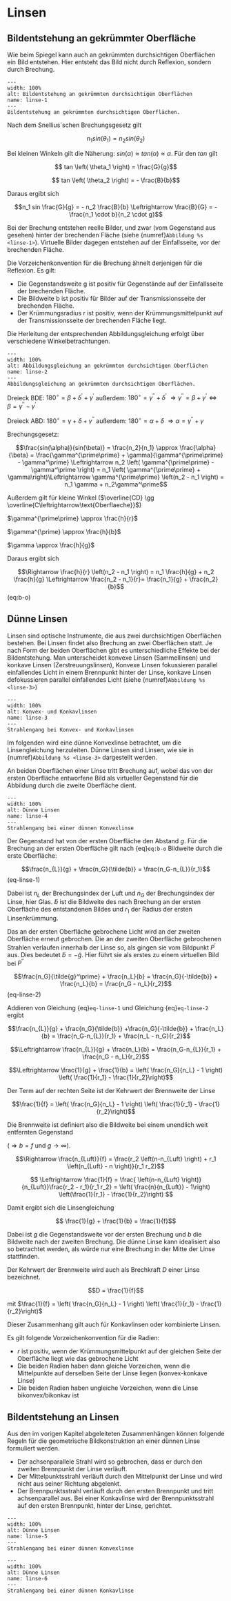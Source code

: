 # Linsen

## Bildentstehung an gekrümmter Oberfläche

Wie beim Spiegel kann auch an gekrümmten durchsichtigen Oberflächen ein Bild entstehen. Hier entsteht das Bild nicht durch Reflexion, sondern durch Brechung. 

```{figure} Bilder_geooptik/geometrische_Optik_7.svg
---
width: 100%
alt: Bildentstehung an gekrümmten durchsichtigen Oberflächen
name: linse-1
---
Bildentstehung an gekrümmten durchsichtigen Oberflächen.
 ```

Nach dem Snellius`schen Brechungsgesetz gilt

$$n_1 sin \left( \theta_1 \right) = n_2 sin \left( \theta_2 \right)$$

Bei kleinen Winkeln gilt die Näherung: $sin \left( \alpha \right) \approx tan \left( \alpha \right) \approx \alpha$.
Für den $tan$ gilt

$$ tan \left( \theta_1 \right) = \frac{G}{g}$$

$$ tan \left( \theta_2 \right) = - \frac{B}{b}$$

Daraus ergibt sich 

$$n_1 sin \frac{G}{g} = - n_2 \frac{B}{b} \Leftrightarrow \frac{B}{G} = - \frac{n_1 \cdot b}{n_2 \cdot g}$$

Bei der Brechung entstehen reelle Bilder, und zwar (vom Gegenstand aus gesehen) hinter der brechenden Fläche (siehe {numref}`Abbildung %s <linse-1>`). 
Virtuelle Bilder dagegen entstehen auf der Einfallsseite, vor der brechenden Fläche. 

Die Vorzeichenkonvention für die Brechung ähnelt derjenigen für die Reflexion. Es gilt:

* Die Gegenstandsweite g ist positiv für Gegenstände auf der Einfallsseite der brechenden Fläche. 
* Die Bildweite b ist positiv für Bilder auf der Transmissionsseite der brechenden Fläche. 
* Der Krümmungsradius r ist positiv, wenn der Krümmungsmittelpunkt auf der Transmissionsseite der brechenden Fläche liegt. 

Die Herleitung der entsprechenden Abbildungsgleichung erfolgt über verschiedene Winkelbetrachtungen.

```{figure} Bilder_geooptik/Brechung_sphaerische_Oberflaeche.svg
---
width: 100%
alt: Abbildungsgleichung an gekrümmten durchsichtigen Oberflächen
name: linse-2
---
Abbildungsgleichung an gekrümmten durchsichtigen Oberflächen.
 ```

Dreieck BDE: $180^\circ = \beta + \delta^\prime + \gamma^\prime$ außerdem: $180^\circ = \gamma^{\prime\prime} + \delta^\prime$ $\Rightarrow \gamma^{\prime\prime} = \beta + \gamma^\prime \Leftrightarrow \beta = \gamma^{\prime\prime} - \gamma^\prime$

Dreieck ABD: $180^\circ = \gamma + \delta + \gamma^{\prime\prime}$ außerdem: $180^\circ = \alpha + \delta$ $\Rightarrow \alpha = \gamma^{\prime\prime} + \gamma$

Brechungsgesetz: 

$$\frac{sin(\alpha)}{sin(\beta)} = \frac{n_2}{n_1} \approx \frac{\alpha}{\beta} = \frac{\gamma^{\prime\prime} + \gamma}{\gamma^{\prime\prime} - \gamma^\prime}
\Leftrightarrow n_2 \left( \gamma^{\prime\prime} - \gamma^\prime \right) = n_1 \left( \gamma^{\prime\prime} + \gamma\right)\Leftrightarrow \gamma^{\prime\prime} \left(n_2 - n_1 \right) = n_1 \gamma + n_2\gamma^\prime$$

Außerdem gilt für kleine Winkel ($\overline{CD} \gg \overline{C\leftrightarrow\text{Oberflaeche}}$)

$\gamma^{\prime\prime} \approx \frac{h}{r}$ 

$\gamma^{\prime} \approx \frac{h}{b}$

$\gamma \approx \frac{h}{g}$

Daraus ergibt sich

$$\Rightarrow \frac{h}{r} \left(n_2 - n_1 \right) = n_1 \frac{h}{g} + n_2 \frac{h}{g} \Leftrightarrow \frac{n_2 - n_1}{r}= \frac{n_1}{g} + \frac{n_2}{b}$$(eq:b-o)


## Dünne Linsen

Linsen sind optische Instrumente, die aus zwei durchsichtigen Oberflächen bestehen. Bei Linsen findet also Brechung an zwei Oberflächen statt. Je nach Form der beiden Oberflächen gibt es unterschiedliche Effekte bei der Bildentstehung.
Man unterscheidet konvexe Linsen (Sammellinsen) und konkave Linsen (Zerstreuungslinsen), Konvexe Linsen fokussieren parallel einfallendes Licht in einem Brennpunkt hinter der Linse, konkave Linsen defokussieren parallel einfallendes Licht (siehe {numref}`Abbildung %s <linse-3>`)

```{figure} Bilder_geooptik/linsenarten.svg
---
width: 100%
alt: Konvex- und Konkavlinsen
name: linse-3
---
Strahlengang bei Konvex- und Konkavlinsen
 ```

Im folgenden wird eine dünne Konvexlinse betrachtet, um die Linsengleichung herzuleiten. Dünne Linsen sind Linsen, wie sie in {numref}`Abbildung %s <linse-3>` dargestellt werden.

An beiden Oberflächen einer Linse tritt Brechung auf, wobei das von der ersten Oberfläche entworfene Bild  als virtueller Gegenstand für die Abbildung durch die zweite Oberfläche dient.

```{figure} Bilder_geooptik/duennelinsen.svg
---
width: 100%
alt: Dünne Linsen
name: linse-4
---
Strahlengang bei einer dünnen Konvexlinse
 ```

Der Gegenstand hat von der ersten Oberfläche den Abstand $g$. Für die Brechung an der ersten Oberfläche gilt nach {eq}`eq:b-o`
Bildweite durch die erste Oberfläche:

$$\frac{n_{L}}{g} + \frac{n_G}{\tilde{b}} = \frac{n_G-n_{L}}{r_1}$$(eq-linse-1)

Dabei ist $n_L$ der Brechungsindex der Luft und $n_G$ der Brechungsindex der Linse, hier Glas. $\tilde{b}$ ist die Bildweite des nach Brechung an der ersten Oberfläche des entstandenen Bildes und $r_1$ der Radius der ersten Linsenkrümmung.

Das an der ersten Oberfläche gebrochene Licht wird an der zweiten Oberfläche erneut gebrochen. Die an der zweiten Oberfläche gebrochenen Strahlen verlaufen innerhalb der Linse so, als gingen sie vom Bildpunkt $P^\prime$ aus. Dies bedeutet $\tilde{b} = - \tilde{g}$. Hier führt sie als erstes zu einem virtuellen Bild bei $P^{\prime\prime}$

$$\frac{n_G}{\tilde{g}^\prime} + \frac{n_L}{b} = \frac{n_G}{-\tilde{b}} + \frac{n_L}{b} = \frac{n_G - n_L}{r_2}$$(eq-linse-2)

Addieren von Gleichung {eq}`eq-linse-1` und Gleichung {eq}`eq-linse-2` ergibt

$$\frac{n_{L}}{g} + \frac{n_G}{\tilde{b}} +\frac{n_G}{-\tilde{b}} + \frac{n_L}{b} = \frac{n_G-n_{L}}{r_1} + \frac{n_L - n_G}{r_2}$$

$$\Leftrightarrow \frac{n_{L}}{g} + \frac{n_L}{b} = \frac{n_G-n_{L}}{r_1} + \frac{n_G - n_L}{r_2}$$
 
$$\Leftrightarrow \frac{1}{g} + \frac{1}{b} = \left( \frac{n_G}{n_L} - 1 \right) \left( \frac{1}{r_1} - \frac{1}{r_2}\right)$$

Der Term auf der rechten Seite ist der Kehrwert der Brennweite der Linse

$$\frac{1}{f} = \left( \frac{n_G}{n_L} - 1 \right) \left( \frac{1}{r_1} - \frac{1}{r_2}\right)$$

Die Brennweite ist definiert also die Bildweite bei einem unendlich weit entfernten Gegenstand 

($\Rightarrow b = f \text{ und } g\rightarrow \infty$). 

$$\Rightarrow
\frac{n_{Luft}}{f}
= \frac{r_2 \left(n-n_{Luft} \right) + r_1 \left(n_{Luft} - n \right)}{r_1 r_2}$$

$$
\Leftrightarrow 
\frac{1}{f} 
= \frac{ \left(n-n_{Luft} \right)}{n_{Luft}}\frac{r_2 - r_1}{r_1 r_2}
= \left( \frac{n}{n_{Luft}} - 1\right) \left(\frac{1}{r_1} - \frac{1}{r_2}\right)
$$

Damit ergibt sich die Linsengleichung

$$ \frac{1}{g} + \frac{1}{b} = \frac{1}{f}$$

Dabei ist $g$ die Gegenstandsweite vor der ersten Brechung und $b$ die Bildweite nach der zweiten Brechung. Die dünne Linse kann idealisiert also so betrachtet werden, als würde nur eine Brechung in der Mitte der Linse stattfinden.

Der Kehrwert der Brennweite wird auch als Brechkraft $D$ einer Linse bezeichnet.

$$D = \frac{1}{f}$$

mit $\frac{1}{f} = \left( \frac{n_G}{n_L} - 1 \right) \left( \frac{1}{r_1} - \frac{1}{r_2}\right)$

Dieser Zusammenhang gilt auch für Konkavlinsen oder kombinierte Linsen.

Es gilt folgende Vorzeichenkonvention für die Radien:
* $r$ ist positiv, wenn der Krümmungsmittelpunkt auf der gleichen Seite der Oberfläche liegt wie das gebrochene Licht 
* Die beiden Radien haben dann gleiche Vorzeichen, wenn die Mittelpunkte auf derselben Seite der Linse liegen (konvex-konkave Linse)
* Die beiden Radien haben ungleiche Vorzeichen, wenn die Linse bikonvex/bikonkav ist

## Bildentstehung an Linsen

Aus den im vorigen Kapitel abgeleiteten Zusammenhängen können folgende Regeln für die geometrische Bildkonstruktion an einer dünnen Linse formuliert werden. 

* Der achsenparallele Strahl wird so gebrochen, dass er durch den zweiten Brennpunkt der Linse verläuft.
* Der Mittelpunktsstrahl verläuft durch den Mittelpunkt der Linse und wird nicht aus seiner Richtung abgelenkt.
* Der Brennpunktsstrahl verläuft durch den ersten Brennpunkt und tritt achsenparallel aus. Bei einer Konkavlinse wird der Brennpunktsstrahl auf den ersten Brennpunkt, hinter der Linse, gerichtet.

```{figure} Bilder_geooptik/konvexlinse.svg
---
width: 100%
alt: Dünne Linsen
name: linse-5
---
Strahlengang bei einer dünnen Konvexlinse
 ```

 ```{figure} Bilder_geooptik/konkavlinse.svg
---
width: 100%
alt: Dünne Linsen
name: linse-6
---
Strahlengang bei einer dünnen Konkavlinse
 ```

<!-- ## Mehrere Linsen  -->
